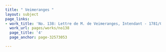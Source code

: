 ```yaml
---
title: " Veimeranges "
layout: subject
page_links:
- work_title: 'No. 138: Lettre de M. de Veimeranges, Intendant - 1781/05/19'
  work_url: pages/works/no138
  page_title: '4'
  page_anchor: page-32573053

---
```

